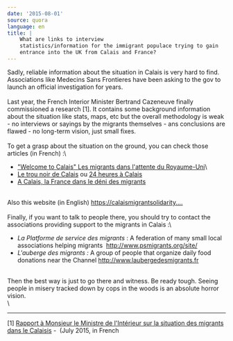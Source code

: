 ```yaml
---
date: '2015-08-01'
source: quora
language: en
title: |
    What are links to interview
    statistics/information for the immigrant populace trying to gain
    entrance into the UK from Calais and France?
---
```


Sadly, reliable information about the situation in Calais is very hard
to find. Associations like Medecins Sans Frontieres have been asking to
the gov to launch an official investigation for years.\
\
Last year, the French Interior Minister Bertrand Cazeneuve finally
commissioned a research \[1\]. It contains some background information
about the situation like stats, maps, etc but the overall methodology is
weak - no interviews or sayings by the migrants themselves - ans
conclusions are flawed - no long-term vision, just small fixes.\
\
To get a grasp about the situation on the ground, you can check those
articles (in French) :\

-   [\"Welcome to Calais\" Les migrants dans l'attente du
    Royaume-Uni](http://mappemonde.mgm.fr/num22/lieux/lieux09201.html)\
-   [Le trou noir de
    Calais](http://www.vice.com/fr/read/le-trou-noir-de-calais) ou [24
    heures à Calais](https://news.vice.com/fr/article/24-heures-calais)
-   [A Calais, la France dans le déni des
    migrants](http://blog.mondediplo.net/2013-05-09-A-Calais-la-France-dans-le-deni-des-migrants)

\
Also this website (in English)
[https://calaismigrantsolidarity\....](https://calaismigrantsolidarity.wordpress.com)\
\
Finally, if you want to talk to people there, you should try to contact
the associations providing support to the migrants in Calais :\

-   *La Platforme de service des migrants* : A federation of many small
    local associations helping migrants 
    <http://www.psmigrants.org/site/>
-   *L\'auberge des migrants :* A group of people that organize daily
    food donations near the Channel <http://www.laubergedesmigrants.fr>

\
Then the best way is just to go there and witness. Be ready tough.
Seeing people in misery tracked down by cops in the woods is an absolute
horror vision.\
\

------------------------------------------------------------------------

\[1\] [Rapport à Monsieur le Ministre de l\'Intérieur sur la situation
des migrants dans le
Calaisis](http://rapport%20à%20monsieur%20le%20ministre%20de%20l'intérieur%20sur%20la%20situation%20des%20migrants%20dans%20le%20calaisis)
-  (July 2015, in French
